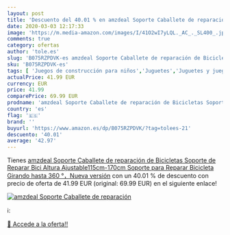```yaml
---
layout: post
title: 'Descuento del 40.01 % en amzdeal Soporte Caballete de reparación '
date: 2020-03-03 12:17:33
image: 'https://m.media-amazon.com/images/I/41O2wI7yLQL._AC_._SL400_.jpg'
comments: true
category: ofertas
author: 'tole.es'
slug: 'B075RZPDVK-es amzdeal Soporte Caballete de reparación de Bicicletas...'
sku: 'B075RZPDVK-es'
tags: [ 'Juegos de construcción para niños','Juguetes','Juguetes y juegos','bicicleta', ]
actualPrice: 41.99 EUR
currency: EUR
price: 41.99
comparePrice: 69.99 EUR
prodname: 'amzdeal Soporte Caballete de reparación de Bicicletas Soporte de Reparar Bici Altura Ajustable115cm-170cm  Soporte para Reparar Bicicleta Girando hasta 360 °，Nueva versión'
country: 'es'
flag: '🇪🇸'
brand: ''
buyurl: 'https://www.amazon.es/dp/B075RZPDVK/?tag=tolees-21'
descuento: '40.01'
average: '42.97'
---
```


Tienes [amzdeal Soporte Caballete de reparación de Bicicletas Soporte de Reparar Bici Altura Ajustable115cm-170cm  Soporte para Reparar Bicicleta Girando hasta 360 °，Nueva versión](https://www.amazon.es/dp/B075RZPDVK/?tag=tolees-21) con un 40.01 % de descuento con precio de oferta de 41.99 EUR (original: 69.99 EUR) en el siguiente enlace!

[![amzdeal Soporte Caballete de reparación ](https://m.media-amazon.com/images/I/41O2wI7yLQL._AC_._SL400_.jpg)](https://www.amazon.es/dp/B075RZPDVK/?tag=tolees-21)

ℹ️:


[🛒 Accede a la oferta!!](https://www.amazon.es/dp/B075RZPDVK/?tag=tolees-21)
